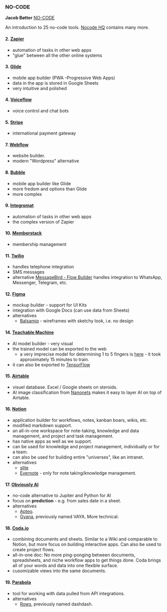 ### NO-CODE

**Jacob Bøtter** [NO-CODE](https://nocodehandbook.com/)

An introduction to 25 no-code tools. [Nocode HQ](https://nocodehq.com/tools) contains many more.

#### 2. [Zapier](https://zapier.com/)

* automation of tasks in other web apps
* "glue" between all the other online systems

#### 3. [Glide](https://www.glideapps.com/)

* mobile app builder (PWA  -Progressive Web Apps)
* data in the app is stored in Google Sheets
* very intuitive and polished

#### 4. [Voiceflow](https://www.voiceflow.com/)

* voice control and chat bots

#### 5. [Stripe](https://stripe.com)

* international payment gateway

#### 7. [Webflow](https://webflow.com/)

* website builder.
* modern "Wordpress" alternative

#### 8. [Bubble](https://bubble.io/)

* mobile app builder like Glide
* more fredom and options than Glide
* more complex

#### 9. [Integromat](https://www.integromat.com/)

* automation of tasks in other web apps
* the complex version of Zapier

#### 10. [Memberstack](https://www.memberstack.com/)

* membership management

#### 11. [Twilio](https://www.twilio.com/)

* handles telephone integration
* SMS messages
* alternative [MessageBird - Flow Builder](https://www.messagebird.com/en/flow-builder/) handles integration to WhatsApp, Messenger, Telegram, etc.

#### 12. [Figma](https://www.figma.com/)

* mockup builder - support for UI Kits
* integration with Google Docs (can use data from Sheets)
* alternatives
  * [Balsamiq](https://balsamiq.com/wireframes/) - wireframes with sketchy look, i.e. no design

#### 14. [Teachable Machine](https://teachablemachine.withgoogle.com/)

* AI model builder - very visual
* the trained model can be exported to the web
  * a very imprecise model for determining 1 to 5 fingers is [here](https://teachablemachine.withgoogle.com/models/fGcrCiVNq/) - it took approximately 15 minutes to train.
* it can also be exported to [TensorFlow](https://www.tensorflow.org/)

#### 15. [Airtable](https://airtable.com/)

* visuel database. Excel / Google sheets on steroids.
* AI image classification from [Nanonets](https://nanonets.com/airtable/) makes it easy to layer AI on top of Airtable.

#### 16. [Notion](https://www.notion.so/)

* application builder for workflows, notes, kanban boars, wikis, etc.
* modified markdown support.
* an all-in-one workspace for note-taking, knowledge and data management, and project and task management.
* has native apps as well as we support.
* can be used for knowledge and project management, individually or for a team.
* can also be used for building entire "universes", like an intranet.
* alternatives
  * [slite](https://slite.com/)
  * [Evernote](https://evernote.com/) - only for note taking/knowledge management.

#### 17. [Obviously AI](https://www.obviously.ai/)

* no-code alternative to Jupiter and Python for AI
* focus on **prediction** - e.g. from sales date in a sheet.
* alternatives
  * [Apteo](https://www.apteo.co/).
  * [Gyana](https://www.gyana.com/), previously named VAYA. More technical.

#### 18. [Coda.io](https://coda.io)

* combining documents and sheets. Similar to a Wiki and comparable to Notion, but more focus on building interactive apps. Can also be used to create project flows.
* all-in-one doc: No more ping-ponging between documents, spreadsheets, and niche workflow apps to get things done. Coda brings all of your words and data into one flexible surface.
* cusomizable views into the same documents.

#### 19. [Parabola](https://parabola.io/)

* tool for working with data pulled from API integrations.
* alternatives
  * [Rows](https://rows.com/), previously named dashdash.
